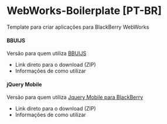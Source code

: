 WebWorks-Boilerplate [PT-BR]
====================

Template para criar aplicações para BlackBerry WebWorks

#### BBUIJS
Versão para quem utiliza [BBUIJS](https://github.com/blackberry/bbUI.js/)

* Link direto para o download (ZIP)
* Informações de como utilizar

#### jQuery Mobile
Versão para quem utiliza [Jquery Mobile para BlackBerry](https://github.com/blackberry/jQueryMobile-BB10-Theme)

* Link direto para o download (ZIP)
* Informações de como utilizar